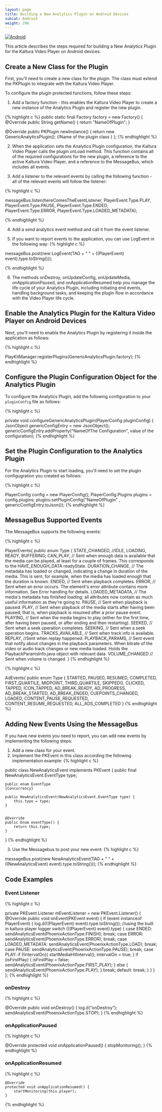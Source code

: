 ```yaml
---
layout: page
title: Building a New Analytics Plugin on Android Devices
subcat: Android
weight: 296
---
```


[![Android](https://img.shields.io/badge/Android-Supported-green.svg)](https://github.com/kaltura/player-sdk-native-ios)


This article describes the steps required for building a New Analytics Plugin for the Kaltura Video Player on Android devices.

## Create a New Class for the Plugin

First, you'll need to create a new class for the plugin. The class must extend the PKPlugin to integrate with the Kaltura Video Player.

To configure the plugin protected functions, follow these steps: 

1. Add a factory function - this enables the Kaltura Video Player to create a new instance of the Analytics Plugin and register the new plugin.

{% highlight c %}
public static final Factory factory = new Factory() {
 @Override
 public String getName() {
return "NameOfPlugin";
 }

@Override
 public PKPlugin newInstance() {
 return new GenericAnalyticsPlugin(); //Name of the plugin class
 }
        };
{% endhighlight %}
         

2. When the application sets the Analytics Plugin configuration, the Kaltura Video Player calls the plugin onLoad method. This function contains all of the required configurations for the new plugin, a reference to the active Kaltura Video Player, and a reference to the MessageBus, which includes all events.

3. Add a listener to the relevant events by calling the following function - all of the relevant events will follow the listener:  

{% highlight c %}

messageBus.listen(hereComesTheEventListener, PlayerEvent.Type.PLAY, PlayerEvent.Type.PAUSE, PlayerEvent.Type.ENDED, PlayerEvent.Type.ERROR, PlayerEvent.Type.LOADED_METADATA);

{% endhighlight %}

4. Add a send analytics event method and call it from the event listener.

5. If you want to report events to the application, you can use LogEvent in the following way: 
{% highlight c %}

messageBus.post(new LogEvent(TAG + " " + ((PlayerEvent) event).type.toString()));

{% endhighlight %}

6. The methods onDestroy, onUpdateConfig, onUpdateMedia, onApplicationPaused, and onApplicationResumed help you manage the life cycle of your Analytics Plugin, including initiating end events, handling background tasks, and keeping the plugin flow in accordance with the Video Player life cycle.

## Enable the Analytics Plugin for the Kaltura Video Player on Android Devices  

Next, you'll need to enable the Analytics Plugin by registering it inside the application as follows:

{% highlight c %}

PlayKitManager.registerPlugins(GenericAnalyticsPlugin.factory);
{% endhighlight %}

## Configure the Plugin Configuration Object for the Analytics Plugin  

To configure the Analytics Plugin, add the following configuration to your `pluginConfig` file as follows:

{% highlight c %}

private void configureGenericAnalyticsPlugin(PlayerConfig pluginConfig) {
        JsonObject genericConfigEntry = new JsonObject();
        genericConfigEntry.addProperty("NameOfThe Configuration", value of the configuration);
{% endhighlight %}

## Set the Plugin Configuration to the Analytics Plugin

For the Analytics Plugin to start loading, you'll need to set the plugin configugration you created as follows:

{% highlight c %}

PlayerConfig config = new PlayerConfig();
PlayerConfig.Plugins plugins = config.plugins;
plugins.setPluginConfig("NameOfPlugin" , genericConfigEntry.toJson()); 
{% endhighlight %}

## MessageBus Supported Events  

The MessageBus supports the following events:

{% highlight c %}

PlayerEvents{
public enum Type {
        STATE_CHANGED, //IDLE, LOADING, READY, BUFFERING;
        CAN_PLAY,   // Sent when enough data is available that the media can be played, at least for a couple of frames. This corresponds to the HAVE_ENOUGH_DATA readyState.
        DURATION_CHANGE,   //  The metadata has loaded or changed, indicating a change in duration of the media. This is sent, for example, when the media has loaded enough that the duration is known.
        ENDED,   //  Sent when playback completes.
        ERROR,   //  Sent when an error occurs. The element's error attribute contains more information. See Error handling for details.
        LOADED_METADATA,   //  The media's metadata has finished loading; all attributes now contain as much useful information as they're going to.
        PAUSE,   //  Sent when playback is paused.
        PLAY,   //  Sent when playback of the media starts after having been paused; that is, when playback is resumed after a prior pause event.
        PLAYING,   //  Sent when the media begins to play (either for the first time, after having been paused, or after ending and then restarting).
        SEEKED,   //  Sent when a seek operation completes.
        SEEKING,   //  Sent when a seek operation begins.
        TRACKS_AVAILABLE, // Sent when track info is available.
        REPLAY, //Sent when replay happened.
        PLAYBACK_PARAMS, // Sent event that notify about changes in the playback parameters. When bitrate of the video or audio track changes or new media loaded. Holds the PlaybackParamsInfo.java object with relevant data.
        VOLUME_CHANGED // Sent when volume is changed.
    }
{% endhighlight %}

{% highlight c %}

AdEvents{
public enum Type {
        STARTED,
        PAUSED,
        RESUMED,
        COMPLETED,
        FIRST_QUARTILE,
        MIDPOINT,
        THIRD_QUARTILE,
        SKIPPED(),
        CLICKED,
        TAPPED,
        ICON_TAPPED,
        AD_BREAK_READY,
        AD_PROGRESS,
        AD_BREAK_STARTED,
        AD_BREAK_ENDED,
        CUEPOINTS_CHANGED,
        LOADED,
        CONTENT_PAUSE_REQUESTED,
        CONTENT_RESUME_REQUESTED,
        ALL_ADS_COMPLETED
    }
{% endhighlight %}

## Adding New Events Using the MessageBus  

If you have new events you need to report, you can add new events by implementing the following steps: 

1. Add a new class for your event.
2. Implement the PKEvent in this class according the following implementation example: 
{% highlight c %}

public class NewAnalyticsEvent implements PKEvent {
    public final NewAnalyticsEvent.EventType type;

    public enum EventType
    {Concurrency}

    public NewAnalyticsEvent(NewAnalyticsEvent.EventType type) {
        this.type = type;
    }


    @Override
    public Enum eventType() {
        return this.type;
    }

}
{% endhighlight %}

3. Use the Messagebus to post your new event: 
{% highlight c %}

messageBus.post(new NewAnalyticsEvent(TAG + " " + ((NewAnalyticsEvent) event).type.toString()));
{% endhighlight %}

## Code Examples

### Event Listener  

{% highlight c %}

private PKEvent.Listener mEventListener = new PKEvent.Listener() {
        @Override
        public void onEvent(PKEvent event) {
            if (event instanceof PlayerEvent) {
                log.d(((PlayerEvent) event).type.toString()); //using the built in kaltura player logger
                switch (((PlayerEvent) event).type) {
                    case ENDED:
                        sendAnalyticsEvent(PhoenixActionType.FINISH);
                        break;
                    case ERROR:
                        sendAnalyticsEvent(PhoenixActionType.ERROR);
                        break;
                    case LOADED_METADATA:
                        sendAnalyticsEvent(PhoenixActionType.LOAD);
                        break;
                    case PAUSE:
                        sendAnalyticsEvent(PhoenixActionType.PAUSE);
                        break;
                    case PLAY:
                        if (!intervalOn){
                            startMediaHitInterval();
                            intervalOn = true;
                        }
                        if (isFirstPlay) {
                            isFirstPlay = false;
                            sendAnalyticsEvent(PhoenixActionType.FIRST_PLAY);
                        } else {
                            sendAnalyticsEvent(PhoenixActionType.PLAY);
                        }
                        break;
                    default:
                        break;
                }
            }
        }
    };
{% endhighlight %}

### onDestroy  

{% highlight c %}

   @Override
    public void onDestroy() {
        log.d("onDestroy");
        sendAnalyticsEvent(PhoenixActionType.STOP);
    }
{% endhighlight %}

### onApplicationPaused  

{% highlight c %}

@Override
    protected void onApplicationPaused() {
        stopMonitoring();
    }
{% endhighlight %}

### onApplicationResumed  

{% highlight c %}

    @Override
    protected void onApplicationResumed() {
        startMonitoring(this.player);
    }
{% endhighlight %}
